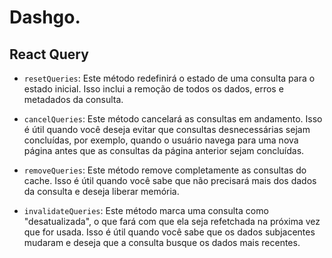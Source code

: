 # Dashgo.

## React Query

- `resetQueries`: Este método redefinirá o estado de uma consulta para o estado inicial. Isso inclui a remoção de todos os dados, erros e metadados da consulta.

- `cancelQueries`: Este método cancelará as consultas em andamento. Isso é útil quando você deseja evitar que consultas desnecessárias sejam concluídas, por exemplo, quando o usuário navega para uma nova página antes que as consultas da página anterior sejam concluídas.

- `removeQueries`: Este método remove completamente as consultas do cache. Isso é útil quando você sabe que não precisará mais dos dados da consulta e deseja liberar memória.

- `invalidateQueries`: Este método marca uma consulta como "desatualizada", o que fará com que ela seja refetchada na próxima vez que for usada. Isso é útil quando você sabe que os dados subjacentes mudaram e deseja que a consulta busque os dados mais recentes.
